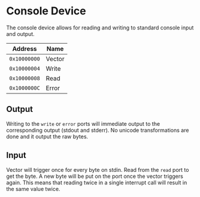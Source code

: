 # Console Device

The console device allows for reading and writing to standard console input and output.

| Address      | Name         |
| ------------ | ------------ |
| `0x10000000` | Vector       |
| `0x10000004` | Write        |
| `0x10000008` | Read         |
| `0x1000000C` | Error        |

## Output

Writing to the `write` or `error` ports will immediate output to the corresponding output (stdout and stderr). No unicode transformations are done and it output the raw bytes.

## Input

Vector will trigger once for every byte on stdin. Read from the `read` port to get the byte. A new byte will be put on the port once the vector triggers again. This means that reading twice in a single interrupt call will result in the same value twice.